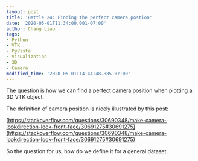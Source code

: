 ```yaml
---
layout: post
title: 'Battle 24: Finding the perfect camera postion'
date: '2020-05-01T11:34:00.001-07:00'
author: Chang Liao
tags:
- Python
- VTK
- PyVista
- Visualization
- 3D
- Camera
modified_time: '2020-05-01T14:44:48.885-07:00'
---
```


The question is how we can find a perfect camera position when plotting a 3D 
VTK object. 

The definition of camera position is nicely illustrated by this post: 

[https://stackoverflow.com/questions/30690348/make-camera-lookdirection-look-front-face/30691275#30691275](https://stackoverflow.com/questions/30690348/make-camera-lookdirection-look-front-face/30691275#30691275) 

So the question for us, how do we define it for a general dataset. 